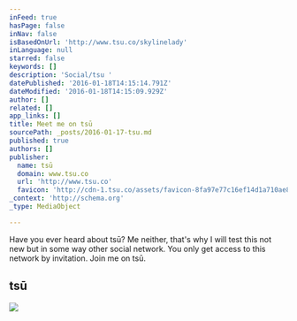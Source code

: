 ```yaml
---
inFeed: true
hasPage: false
inNav: false
isBasedOnUrl: 'http://www.tsu.co/skylinelady'
inLanguage: null
starred: false
keywords: []
description: 'Social/tsu '
datePublished: '2016-01-18T14:15:14.791Z'
dateModified: '2016-01-18T14:15:09.929Z'
author: []
related: []
app_links: []
title: Meet me on tsū
sourcePath: _posts/2016-01-17-tsu.md
published: true
authors: []
publisher:
  name: tsū
  domain: www.tsu.co
  url: 'http://www.tsu.co'
  favicon: 'http://cdn-1.tsu.co/assets/favicon-8fa97e77c16ef14d1a710ae8b4dbb179cda2118f3f2aadfc2247ad5473225201.ico'
_context: 'http://schema.org'
_type: MediaObject

---
```

Have you ever heard about tsū? Me neither, that's why I will test this not new but in some way other social network. You only get access to this network by invitation. Join me on tsū.

<article style=""><h1>tsū</h1><img src="https://s3-us-west-2.amazonaws.com/the-grid-img/p/5b1c30abfeebebc37d84cd83fa2f71a5e724df30.png" /></article>